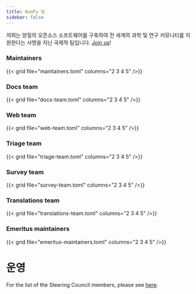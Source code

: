 ```yaml
---
title: NumPy 팀
sidebar: false
---
```


저희는 양질의 오픈소스 소프트웨어를 구축하여 전 세계의 과학 및 연구 커뮤니티를 지원한다는 사명을 지닌 국제적 팀입니다.
[Join us](/contribute)!

### Maintainers

{{< grid file="maintainers.toml" columns="2 3 4 5" />}}

### Docs team

{{< grid file="docs-team.toml" columns="2 3 4 5" />}}

### Web team

{{< grid file="web-team.toml" columns="2 3 4 5" />}}

### Triage team

{{< grid file="triage-team.toml" columns="2 3 4 5" />}}

### Survey team

{{< grid file="survey-team.toml" columns="2 3 4 5" />}}

### Translations team

{{< grid file="translations-team.toml" columns="2 3 4 5" />}}

### Emeritus maintainers

{{< grid file="emeritus-maintainers.toml" columns="2 3 4 5" />}}

# 운영

For the list of the Steering Council members, please see [here](https://numpy.org/about/).
